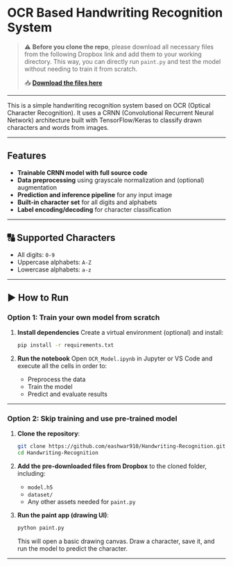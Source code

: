 
# OCR Based Handwriting Recognition System

> ⚠️ **Before you clone the repo**, please download all necessary files from the following Dropbox link and add them to your working directory.
> This way, you can directly run `paint.py` and test the model without needing to train it from scratch.
>
> 📥 **[Download the files here](#https://www.dropbox.com/scl/fo/pjx7a5ui72si8n8l3l4lz/AMuaRHfzwYd2hftoOmX_SLk?rlkey=cdh3lmaap3b2j59vchjcfxzi4&st=6yu7ex8f&dl=0)**

---

This is a simple handwriting recognition system based on OCR (Optical Character Recognition). It uses a CRNN (Convolutional Recurrent Neural Network) architecture built with TensorFlow/Keras to classify drawn characters and words from images.

---

## Features

*  **Trainable CRNN model with full source code**
*  **Data preprocessing** using grayscale normalization and (optional) augmentation
*  **Prediction and inference pipeline** for any input image
*  **Built-in character set** for all digits and alphabets
*  **Label encoding/decoding** for character classification

---

## 🔠 Supported Characters

* All digits: `0-9`
* Uppercase alphabets: `A-Z`
* Lowercase alphabets: `a-z`

---

## ▶️ How to Run

### Option 1: Train your own model from scratch

1. **Install dependencies**
   Create a virtual environment (optional) and install:

   ```bash
   pip install -r requirements.txt
   ```

2. **Run the notebook**
   Open `OCR_Model.ipynb` in Jupyter or VS Code and execute all the cells in order to:

   * Preprocess the data
   * Train the model
   * Predict and evaluate results

---

### Option 2: Skip training and use pre-trained model

1. **Clone the repository**:

   ```bash
   git clone https://github.com/eashwar910/Handwriting-Recognition.git
   cd Handwriting-Recognition
   ```

2. **Add the pre-downloaded files from Dropbox** to the cloned folder, including:

   * `model.h5`
   * `dataset/`
   * Any other assets needed for `paint.py`

3. **Run the paint app (drawing UI)**:

   ```bash
   python paint.py
   ```

   This will open a basic drawing canvas. Draw a character, save it, and run the model to predict the character.

---
